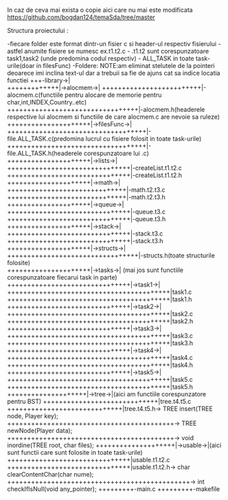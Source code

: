 In caz de ceva mai exista o copie aici care nu mai este modificata
https://github.com/bogdan124/temaSda/tree/master

Structura proiectului :

  -fiecare folder este format dintr-un fisier c si header-ul respectiv fisierului
        -astfel anumite fisiere se numesc ex.t1.t2.c
              - .t1.t2 sunt corespunzatoare task1,task2 (unde predomina codul respectiv)
              - ALL_TASK in toate task-urile(doar in filesFunc)
  -Foldere:
  NOTE:am eliminat stelutele de la pointeri deoarece imi inclina text-ul
  dar a trebuii sa fie de ajuns cat sa indice locatia functiei
+++-library->|<br/>
+++++++++++++|->alocmem->|
+++++++++++++++++++++++++|-alocmem.c(functiile pentru alocare de memorie pentru  char,int,INDEX,Country..etc)
+++++++++++++++++++++++++++++++++|-alocmem.h(headerele respective lui alocmem si functiile de care alocmem.c are nevoie sa ruleze)
+++++++++++++++++++++|->filesFunc->|
+++++++++++++++++++++++++++++++++++|-file.ALL_TASK.c(predomina lucrul cu fisiere folosit in toate task-urile)            
+++++++++++++++++++++++++++++++++++|-file.ALL_TASK.h(headerele corespunzatoare lui .c)
+++++++++++++++++++++|->lists->|
+++++++++++++++++++++++++++++++|-createList.t1.t2.c
+++++++++++++++++++++++++++++++|-createList.t1.t2.h
+++++++++++++++++++++|->math->|
++++++++++++++++++++++++++++++|-math.t2.t3.c
++++++++++++++++++++++++++++++|-math.t2.t3.h                               
+++++++++++++++++++++|->queue->|
+++++++++++++++++++++++++++++++|-queue.t3.c
+++++++++++++++++++++++++++++++|-queue.t3.h
+++++++++++++++++++++|->stack->|
+++++++++++++++++++++++++++++++|-stack.t3.c
+++++++++++++++++++++++++++++++|-stack.t3.h
+++++++++++++++++++++|->structs->|
+++++++++++++++++++++++++++++++++|-structs.h(toate structurile folosite)  
+++++++++++++++++++++|->tasks->|  (mai jos sunt functiile corespunzatoare fiecarui task in parte)     
+++++++++++++++++++++++++++++++|->task1->|
+++++++++++++++++++++++++++++++++++++++++|task1.c
+++++++++++++++++++++++++++++++++++++++++|task1.h
+++++++++++++++++++++++++++++++|->task2->|
+++++++++++++++++++++++++++++++++++++++++|task2.c
+++++++++++++++++++++++++++++++++++++++++|task2.h
+++++++++++++++++++++++++++++++|->task3->|
+++++++++++++++++++++++++++++++++++++++++|task3.c
+++++++++++++++++++++++++++++++++++++++++|task3.h
+++++++++++++++++++++++++++++++|->task4->|
+++++++++++++++++++++++++++++++++++++++++|task4.c
+++++++++++++++++++++++++++++++++++++++++|task4.h
+++++++++++++++++++++++++++++++|->task5->|
+++++++++++++++++++++++++++++++++++++++++|task5.c
+++++++++++++++++++++++++++++++++++++++++|task5.h
++++++++++++++++++++|->tree->|(aici am functiile corespunzatore pentru BST)
+++++++++++++++++++++++++++++|tree.t4.t5.c
+++++++++++++++++++++++++++++|tree.t4.t5.h->    TREE insert(TREE node, Player key);
++++++++++++++++++++++++++++++++++++++++++->    TREE newNode(Player data);
++++++++++++++++++++++++++++++++++++++++++->    void inordine(TREE root, char files);
++++++++++++++++++++|->usable->|(aici sunt functii care sunt folosite in toate task-urile)
+++++++++++++++++++++++++++++++|usable.t1.t2.c
+++++++++++++++++++++++++++++++|usable.t1.t2.h->  char clearContentChar(char nume);
++++++++++++++++++++++++++++++++++++++++++++++->  int checkIfIsNull(void any_pointer);
+++++++++-main.c
+++++++++-makefile                     
